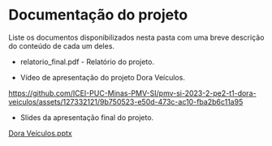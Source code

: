 # Documentação do projeto

Liste os documentos disponibilizados nesta pasta com uma breve descrição do conteúdo de cada um deles.

* relatorio_final.pdf - Relatório do projeto.
 
 
 - Vídeo de apresentação do projeto Dora Veículos.

https://github.com/ICEI-PUC-Minas-PMV-SI/pmv-si-2023-2-pe2-t1-dora-veiculos/assets/127332121/9b750523-e50d-473c-ac10-fba2b6c11a95

 
- Slides da apresentação final do projeto.

[Dora Veículos.pptx](https://github.com/ICEI-PUC-Minas-PMV-SI/pmv-si-2023-2-pe2-t1-dora-veiculos/files/13630023/Dora.Veiculos.pptx)
